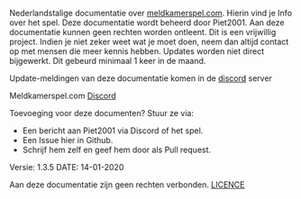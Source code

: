 Nederlandstalige documentatie over [meldkamerspel.com](https://meldkamerspel.com). 
Hierin vind je Info over het spel.
Deze documentatie wordt beheerd door Piet2001.
Aan deze documentatie kunnen geen rechten worden ontleent. Dit is een vrijwillig project.
Indien je niet zeker weet wat je moet doen, neem dan altijd contact op met mensen die meer kennis hebben.
Updates worden niet direct bijgewerkt. Dit gebeurd minimaal 1 keer in de maand. 

Update-meldingen van deze documentatie komen in de [discord](https://discord.gg/fT8ZXVG) server

Meldkamerspel.com [Discord](https://discord.gg/nzn8xGz)

Toevoeging voor deze documenten?
Stuur ze via:
- Een bericht aan Piet2001 via Discord of het spel.
- Een Issue hier in Github.
- Schrijf hem zelf en geef hem door als Pull request.

Versie: 1.3.5
DATE: 14-01-2020

Aan deze documentatie zijn geen rechten verbonden. [LICENCE](LICENCE)